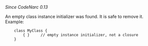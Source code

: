 *Since CodeNarc 0.13*

An empty class instance initializer was found. It is safe to remove it.
Example:

        class MyClass {
            { }     // empty instance initializer, not a closure
        }
